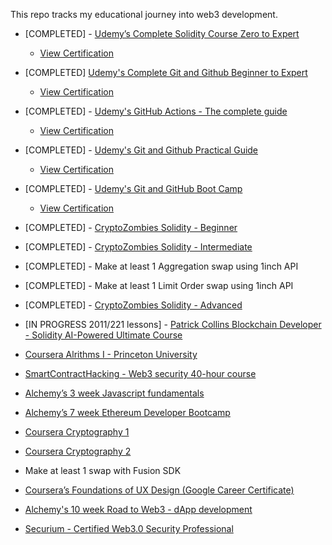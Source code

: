 
This repo tracks my educational journey into web3 development.


- [COMPLETED] - [Udemy’s Complete Solidity Course Zero to Expert](https://www.udemy.com/course/the-complete-solidity-course-blockchain-zero-to-expert)
  - [View Certification](https://www.udemy.com/certificate/UC-779b0f8a-c834-4e2c-aefc-3dcaae00a208/)
    
- [COMPLETED] [Udemy's Complete Git and Github Beginner to Expert](https://www.udemy.com/course/complete-git-and-github-beginner-to-expert/?utm_source=adwords&utm_medium=udemyads&utm_campaign=DSA_Catchall_la.EN_cc.US&utm_content=deal4584&utm_term=_._ag_95911180068_._ad_532194018659_._kw__._de_c_._dm__._pl__._ti_dsa-406594358574_._li_9029652_._pd__._&matchtype=)
  - [View Certification]( https://www.udemy.com/certificate/UC-b70d8862-451d-401a-9582-90375d9cab8f/)
  
- [COMPLETED] - [Udemy's GitHub Actions - The complete guide](https://www.udemy.com/course/github-actions-the-complete-guide/)
  - [View Certification](https://udemy-certificate.s3.amazonaws.com/image/UC-02466df3-436e-4ef4-9488-a07ce9beea72.jpg)
    
- [COMPLETED] - [Udemy's Git and Github Practical Guide](https://www.udemy.com/course/git-github-practical-guide/)
  - [View Certification](https://www.udemy.com/certificate/UC-857c73b1-c9f8-4c8b-8593-62d3f60f0fa0/)
    
- [COMPLETED] - [Udemy's Git and GitHub Boot Camp](https://www.udemy.com/course/git-and-github-bootcamp/)
    - [View Certification](https://www.udemy.com/certificate/UC-33c208a4-9f02-4b89-97ab-ae5c90fe5030/)
 
- [COMPLETED] - [CryptoZombies Solidity - Beginner](https://cryptozombies.io/en/course/)  
- [COMPLETED] - [CryptoZombies Solidity - Intermediate](https://cryptozombies.io/en/course/)
- [COMPLETED] - Make at least 1 Aggregation swap using 1inch API
- [COMPLETED] - Make at least 1 Limit Order swap using 1inch API
- [COMPLETED] - [CryptoZombies Solidity - Advanced](https://cryptozombies.io/en/course/)
- [IN PROGRESS 2011/221 lessons] - [Patrick Collins Blockchain Developer - Solidity AI-Powered Ultimate Course](https://www.udemy.com/course/blockchain-developer-solidity-ai-powered-ultimate-course/learn/lecture/38748294#overview)
- [Coursera Alrithms I - Princeton University](https://www.coursera.org/learn/algorithms-part1/home/week/1)
- [SmartContractHacking - Web3 security 40-hour course](https://smartcontractshacking.com/?referral=owen)
- [Alchemy’s 3 week Javascript fundamentals](https://university.alchemy.com/js)
- [Alchemy’s 7 week Ethereum Developer Bootcamp](https://university.alchemy.com/ethereum)
- [Coursera Cryptography 1](https://www.coursera.org/learn/crypto?action=enroll)
- [Coursera Cryptography 2](https://www.coursera.org/learn/crypto2)	
- Make at least 1 swap with Fusion SDK	
- [Coursera’s Foundations of UX Design (Google Career Certificate)](https://www.coursera.org/learn/foundations-user-experience-design)
- [Alchemy's 10 week Road to Web3 - dApp development](https://docs.alchemy.com/docs/welcome-to-the-road-to-web3)
- [Securium - Certified Web3.0 Security Professional](https://www.securiumacademy.com/certified-web3-0-security-professional/)



